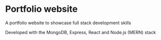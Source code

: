 <h1>Portfolio website</h1>

<p>A portfolio website to showcase full stack development skills</p>
<p>Developed with the MongoDB, Express, React and Node.js (MERN) stack </p>

